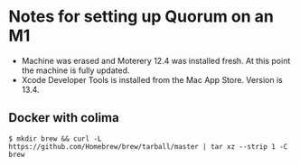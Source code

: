 # Notes for setting up Quorum on an M1
 - Machine was erased and Moterery 12.4 was installed fresh. At this point the machine is fully updated.
 - Xcode Developer Tools is installed from the Mac App Store. Version is 13.4.

## Docker with colima
```
$ mkdir brew && curl -L https://github.com/Homebrew/brew/tarball/master | tar xz --strip 1 -C brew
```